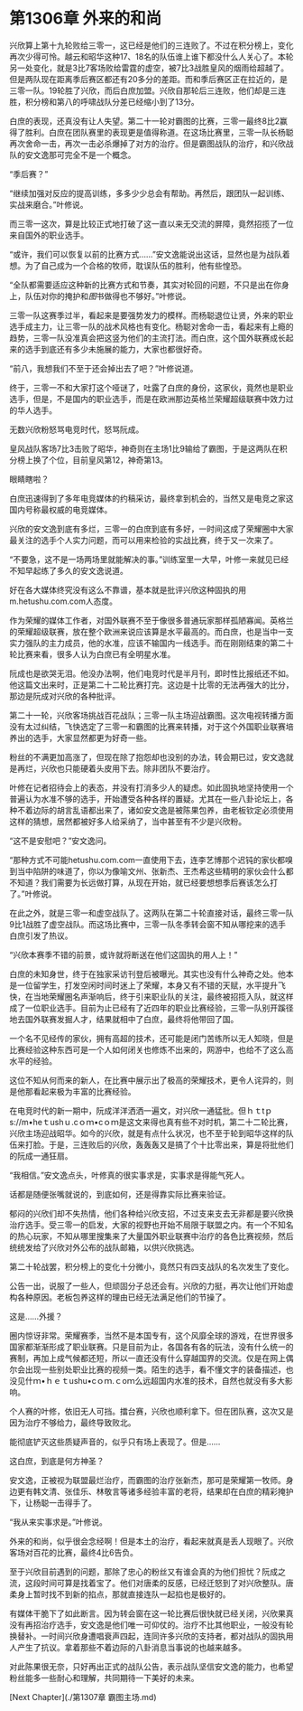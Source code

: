 # 第1306章 外来的和尚

兴欣算上第十九轮败给三零一，这已经是他们的三连败了。不过在积分榜上，变化再次少得可怜。越云和昭华这种17、18名的队伍谁上谁下都没什么人关心了。本轮另一处变化，就是3比7客场败给雷霆的虚空，被7比3战胜皇风的烟雨给超越了。但是两队现在距离季后赛区都还有20多分的差距。而和季后赛区正在拉近的，是三零一队。19轮胜了兴欣，而后白庶加盟。兴欣自那轮后三连败，他们却是三连胜，积分榜和第八的呼啸战队分差已经缩小到了13分。

白庶的表现，还真没有让人失望。第二十一轮对霸图的比赛，三零一最终8比2赢得了胜利。白庶在团队赛里的表现更是值得称道。在这场比赛里，三零一队长杨聪再次舍命一击，再次一击必杀爆掉了对方的治疗。但是霸图战队的治疗，和兴欣战队的安文逸那可完全不是一个概念。

“季后赛？”

“继续加强对反应的提高训练，多多少少总会有帮助。再然后，跟团队一起训练、实战来磨合。”叶修说。

而三零一这次，算是比较正式地打破了这一直以来无交流的屏障，竟然招揽了一位来自国外的职业选手。

“或许，我们可以恢复以前的比赛方式……”安文逸能说出这话，显然也是为战队着想。为了自己成为一个合格的牧师，耽误队伍的胜利，他有些惶恐。

“全队都需要适应这种新的比赛方式和节奏，其实对轮回的问题，不只是出在你身上，队伍对你的掩护和*图*书做得也不够好。”叶修说。

三零一队这赛季过半，看起来是要强势发力的模样。而杨聪退位让贤，外来的职业选手成主力，让三零一队的战术风格也有变化。杨聪对舍命一击，看起来有上瘾的趋势，三零一队没准真会把这竖为他们的主流打法。而白庶，这个国外联赛成长起来的选手到底还有多少未施展的能力，大家也都很好奇。

“前八，我想我们不至于还会掉出去了吧？”叶修说道。

终于，三零一不和大家打这个哑谜了，吐露了白庶的身份，这家伙，竟然也是职业选手，但是，不是国内的职业选手，而是在欧洲那边英格兰荣耀超级联赛中效力过的华人选手。

无数兴欣粉怒骂电竞时代，怒骂阮成。

皇风战队客场7比3击败了昭华，神奇则在主场1比9输给了霸图，于是这两队在积分榜上换了个位，目前皇风第12，神奇第13。

眼睛瞎啦？

白庶迅速得到了多年电竞媒体的约稿采访，最终拿到机会的，当然又是电竞之家这国内号称最权威的电竞媒体。

兴欣的安文逸到底有多烂，三零一的白庶到底有多好，一时间这成了荣耀圈中大家最关注的选手个人实力问题，而可以用来检验的实战比赛，终于又一次来了。

“不要急，这不是一场两场里就能解决的事。”训练室里一大早，叶修一来就见已经不知早起练了多久的安文逸说道。

好在各大媒体终究没有这么不靠谱，基本就是批评兴欣这种固执的用m.hetushu.com.com人态度。

作为荣耀的媒体工作者，对国外联赛不至于像很多普通玩家那样孤陋寡闻。英格兰的荣耀超级联赛，放在整个欧洲来说应该算是水平最高的。而白庶，也是当中一支实力强队的主力成员，他的水准，应该不输国内一线选手。而在刚刚结束的第二十轮比赛来看，很多人认为白庶已有全明星水准。

阮成也是欲哭无泪。他没办法啊，他们电竞时代是半月刊，即时性比报纸还不如。他这篇文出来时，正是第二十二轮比赛打完。这边是十比零的无法再强大的比分，那边是阮成对兴欣的各种批评。

第二十一轮，兴欣客场挑战百花战队；三零一队主场迎战霸图。这次电视转播方面没有太过纠结，飞快选定了三零一和霸图的比赛来转播，对于这个外国职业联赛培养出的选手，大家显然都更为好奇一些。

粉丝的不满更加高涨了，但现在除了抱怨却也没别的办法，转会期已过，安文逸就是再烂，兴欣也只能硬着头皮用下去。除非团队不要治疗。

叶修在记者招待会上的表态，并没有打消多少人的疑虑。如此固执地坚持使用一个普遍认为水准不够的选手，开始遭受各种各样的置疑。尤其在一些八卦论坛上，各种不着边际的胡言乱语都出来了，诸如安文逸是被陈果包养，由老板钦定必须使用这样的猜想，居然都被好多人给采纳了，当中甚至有不少是兴欣粉。

“这不是安慰吧？”安文逸问。

“那种方式不可能hetushu.com.com一直使用下去，连李艺博那个迟钝的家伙都嗅到当中陷阱的味道了，你以为像喻文州、张新杰、王杰希这些精明的家伙会什么都不知道？我们需要为长远做打算，从现在开始，就已经要想想季后赛该怎么打了。”叶修说。

在此之外，就是三零一和虚空战队了。这两队在第二十轮直接对话，最终三零一队9比1战胜了虚空战队。而这场比赛中，三零一队冬季转会窗不知从哪挖来的选手白庶引发了热议。

“兴欣本赛季不错的前景，或许就将断送在他们这固执的用人上！”

白庶的未知身世，终于在独家采访刊登后被曝光。其实也没有什么神奇之处。他本是一位留学生，打发空闲时间时迷上了荣耀，本身又有不错的天赋，水平提升飞快，在当地荣耀圈名声渐响后，终于引来职业队的关注，最终被招揽入队，就这样成了一位职业选手。目前为止已经有了近四年的职业比赛经验，三零一队别开蹊径地去国外联赛发掘人才，结果就相中了白庶，最终将他带回了国。

一个名不见经传的家伙，拥有高超的技术，还可能是闭门苦练所以无人知晓，但是比赛经验这种东西可是一个人如何闭关也修炼不出来的，网游中，也给不了这么高水平的经验。

这位不知从何而来的新人，在比赛中展示出了极高的荣耀技术，更令人诧异的，则是他那看起来极为丰富的比赛经验。

在电竞时代的新一期中，阮成洋洋洒洒一遍文，对兴欣一通猛批。但ｈｔtｐs://m•heｔushｕ.cｏｍ•cｏｍ是这文来得也真有些不对时机，第二十二轮比赛，兴欣主场迎战昭华。如今的兴欣，就是有点什么状况，也不至于轮到昭华这样的队伍来打脸。于是，三连败后的兴欣，轰轰轰又是搞了个十比零出来，算是将批他们的阮成一通狂扇。

“我相信。”安文逸点头，叶修真的很实事求是，实事求是得能气死人。

话都是随便张嘴就说的，到底如何，还是得靠实际比赛来验证。

郁闷的兴欣们却不失热情，他们各种给兴欣支招，不过支来支去无非都是要兴欣换治疗选手。受三零一的启发，大家的视野也开始不局限于联盟之内。有一个不知名的热心玩家，不知从哪里搜集来了大量国外职业联赛中治疗的各色比赛视频，然后统统发给了兴欣对外公布的战队邮箱，以供兴欣挑选。

第二十轮战罢，积分榜上的变化十分微小，竟然只有四支战队的名次发生了变化。

公告一出，说服了一些人，但顽固分子总还会有。兴欣的力挺，再次让他们开始虚构各种原因。老板包养这样的理由已经无法满足他们的节操了。

这是……外援？

圈内惊讶非常。荣耀赛季，当然不是本国专有，这个风靡全球的游戏，在世界很多国家都渐渐形成了职业联赛。只是目前为止，各国各有各的玩法，没有什么统一的赛制，再加上成气候都还短，所以一直还没有什么穿越国界的交流。仅是在网上偶尔会出现一些别处职业比赛的视频一类。陌生的选手，看不懂文字的装备描述，也没见什ｍ•ｈｅｔushu•cｏｍ.ｃoｍ么远超国内水准的技术，自然也就没有多大影响。

个人赛的叶修，依旧无人可挡。擂台赛，兴欣也顺利拿下。但在团队赛，这次又是因为治疗不够给力，最终导致败北。

能彻底铲灭这些质疑声音的，似乎只有场上表现了。但是……

这白庶，到底是何方神圣？

安文逸，正被视为联盟最烂治疗，而霸图的治疗张新杰，那可是荣耀第一牧师。身边更有韩文清、张佳乐、林敬言等诸多经验丰富的老将，结果却在白庶的精彩掩护下，让杨聪一击得手了。

“我从来实事求是。”叶修说。

外来的和尚，似乎很会念经啊！但是本土的治疗，看起来就真是丢人现眼了。兴欣客场对百花的比赛，最终4比6告负。

至于兴欣目前遇到的问题，那除了忠心的粉丝又有谁会真的为他们担忧？阮成之流，这段时间可算是找着宝了。他们对唐柔的反感，已经迁怒到了对兴欣整队。唐柔身上暂时找不到新的掐点，那就直接连队一起掐也是极好的。

有媒体干脆下了如此断言。因为转会窗在这一轮比赛后很快就已经关闭，兴欣果真没有再招治疗选手，安文逸是他们唯一可仰仗的。治疗不比其他职业，一般没有轮换替补。一时间兴欣身遭唱衰声四起，连同许多兴欣的支持者，都对战队的固执用人产生了抗议。拿着那些不着边际的八卦消息当事说的也越来越多。

对此陈果很无奈，只好再出正式的战队公告，表示战队坚信安文逸的能力，也希望粉丝能多一些耐心和理解，共同期待一下美好的未来。



[Next Chapter](./第1307章 霸图主场.md)